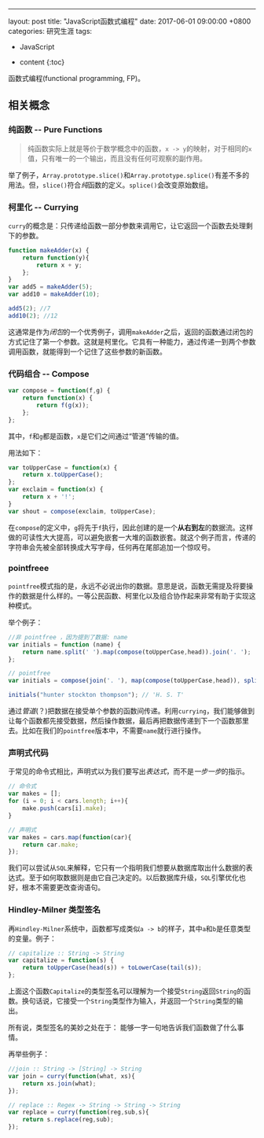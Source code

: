 ---
layout: post
title: "JavaScript函数式编程"
date: 2017-06-01 09:00:00 +0800 
categories: 研究生涯
tags:
- JavaScript
* content
{:toc}


函数式编程(functional programming, FP)。

## 相关概念

### 纯函数 -- Pure Functions

> 纯函数实际上就是等价于数学概念中的函数，`x -> y`的映射，对于相同的`x`值，只有唯一的一个输出，而且没有任何可观察的副作用。

举了例子，`Array.prototype.slice()`和`Array.prototype.splice()`有差不多的用法。但，`slice()`符合*纯*函数的定义。`splice()`会改变原始数组。


### 柯里化 -- Currying

`curry`的概念是：只传递给函数一部分参数来调用它，让它返回一个函数去处理剩下的参数。

```js
function makeAdder(x) {
    return function(y){
        return x + y;
    };
}
var add5 = makeAdder(5);
var add10 = makeAdder(10);

add5(2); //7
add10(2); //12
```

这通常是作为*闭包*的一个优秀例子，调用`makeAdder`之后，返回的函数通过闭包的方式记住了第一个参数。这就是柯里化。它具有一种能力，通过传递一到两个参数调用函数，就能得到一个记住了这些参数的新函数。

### 代码组合 -- Compose

```js
var compose = function(f,g) {
    return function(x) {
        return f(g(x));
    };
};
```

其中，`f`和`g`都是函数，`x`是它们之间通过“管道”传输的值。

用法如下：

```js
var toUpperCase = function(x) {
    return x.toUpperCase();
};
var exclaim = function(x) {
    return x + '!';
}
var shout = compose(exclaim, toUpperCase);
```

在`compose`的定义中，`g`将先于`f`执行，因此创建的是一个**从右到左**的数据流。这样做的可读性大大提高，可以避免嵌套一大堆的函数嵌套。就这个例子而言，传递的字符串会先被全部转换成大写字母，任何再在尾部追加一个惊叹号。

### pointfreee

`pointfree`模式指的是，永远不必说出你的数据。意思是说，函数无需提及将要操作的数据是什么样的。一等公民函数、柯里化以及组合协作起来非常有助于实现这种模式。

举个例子：

```js
//非 pointfree ，因为提到了数据: name
var initials = function (name) {
    return name.split(' ').map(compose(toUpperCase,head)).join('. ');
};

// pointfree
var initials = compose(join('. '), map(compose(toUpperCase,head)), split(' '));

initials("hunter stockton thompson"); // 'H. S. T'
```

通过*管道*(？)把数据在接受单个参数的函数间传递。利用`currying`，我们能够做到让每个函数都先接受数据，然后操作数据，最后再把数据传递到下一个函数那里去。比如在我们的`pointfree`版本中，不需要`name`就行进行操作。


### 声明式代码

于常见的命令式相比，声明式以为我们要写出*表达式*，而不是*一步一步*的指示。

```js
// 命令式
var makes = [];
for (i = 0; i < cars.length; i++){
    make.push(cars[i].make);
}

// 声明式
var makes = cars.map(function(car){
    return car.make;
});
```

我们可以尝试从`SQL`来解释，它只有一个指明我们想要从数据库取出什么数据的表达式。至于如何取数据则是由它自己决定的。以后数据库升级，`SQL`引擎优化也好，根本不需要更改查询语句。

### Hindley-Milner 类型签名

再`Hindley-Milner`系统中，函数都写成类似`a -> b`的样子，其中`a`和`b`是任意类型的变量。例子：

```js
// capitalize :: String -> String
var capitalize = function(s) {
    return toUpperCase(head(s)) + toLowerCase(tail(s));
};
```

上面这个函数`Capitalize`的类型签名可以理解为一个接受`String`返回`String`的函数。换句话说，它接受一个`String`类型作为输入，并返回一个`String`类型的输出。

所有说，类型签名的美妙之处在于： 能够一字一句地告诉我们函数做了什么事情。

再举些例子：

```js
//join :: String -> [String] -> String
var join = curry(function(what, xs){
    return xs.join(what);
});

// replace :: Regex -> String -> String -> String
var replace = curry(function(reg,sub,s){
    return s.replace(reg,sub);
});
```